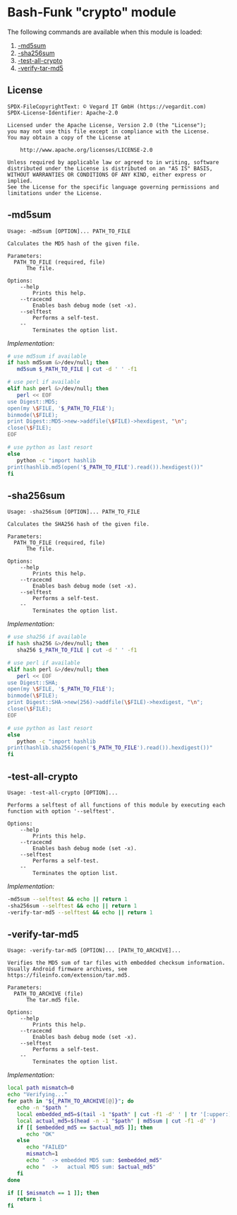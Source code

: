 # Bash-Funk "crypto" module

[//]: # (THIS FILE IS GENERATED BY BASH-FUNK GENERATOR)

The following commands are available when this module is loaded:

1. [-md5sum](#-md5sum)
1. [-sha256sum](#-sha256sum)
1. [-test-all-crypto](#-test-all-crypto)
1. [-verify-tar-md5](#-verify-tar-md5)


## <a name="license"></a>License

```
SPDX-FileCopyrightText: © Vegard IT GmbH (https://vegardit.com)
SPDX-License-Identifier: Apache-2.0

Licensed under the Apache License, Version 2.0 (the "License");
you may not use this file except in compliance with the License.
You may obtain a copy of the License at

    http://www.apache.org/licenses/LICENSE-2.0

Unless required by applicable law or agreed to in writing, software
distributed under the License is distributed on an "AS IS" BASIS,
WITHOUT WARRANTIES OR CONDITIONS OF ANY KIND, either express or implied.
See the License for the specific language governing permissions and
limitations under the License.
```


## <a name="-md5sum"></a>-md5sum

```
Usage: -md5sum [OPTION]... PATH_TO_FILE

Calculates the MD5 hash of the given file.

Parameters:
  PATH_TO_FILE (required, file)
      The file.

Options:
    --help
        Prints this help.
    --tracecmd
        Enables bash debug mode (set -x).
    --selftest
        Performs a self-test.
    --
        Terminates the option list.
```

*Implementation:*
```bash
# use md5sum if available
if hash md5sum &>/dev/null; then
   md5sum $_PATH_TO_FILE | cut -d ' ' -f1

# use perl if available
elif hash perl &>/dev/null; then
   perl << EOF
use Digest::MD5;
open(my \$FILE, '$_PATH_TO_FILE');
binmode(\$FILE);
print Digest::MD5->new->addfile(\$FILE)->hexdigest, "\n";
close(\$FILE);
EOF

# use python as last resort
else
   python -c "import hashlib
print(hashlib.md5(open('$_PATH_TO_FILE').read()).hexdigest())"
fi
```


## <a name="-sha256sum"></a>-sha256sum

```
Usage: -sha256sum [OPTION]... PATH_TO_FILE

Calculates the SHA256 hash of the given file.

Parameters:
  PATH_TO_FILE (required, file)
      The file.

Options:
    --help
        Prints this help.
    --tracecmd
        Enables bash debug mode (set -x).
    --selftest
        Performs a self-test.
    --
        Terminates the option list.
```

*Implementation:*
```bash
# use sha256 if available
if hash sha256 &>/dev/null; then
   sha256 $_PATH_TO_FILE | cut -d ' ' -f1

# use perl if available
elif hash perl &>/dev/null; then
   perl << EOF
use Digest::SHA;
open(my \$FILE, '$_PATH_TO_FILE');
binmode(\$FILE);
print Digest::SHA->new(256)->addfile(\$FILE)->hexdigest, "\n";
close(\$FILE);
EOF

# use python as last resort
else
   python -c "import hashlib
print(hashlib.sha256(open('$_PATH_TO_FILE').read()).hexdigest())"
fi
```


## <a name="-test-all-crypto"></a>-test-all-crypto

```
Usage: -test-all-crypto [OPTION]...

Performs a selftest of all functions of this module by executing each function with option '--selftest'.

Options:
    --help
        Prints this help.
    --tracecmd
        Enables bash debug mode (set -x).
    --selftest
        Performs a self-test.
    --
        Terminates the option list.
```

*Implementation:*
```bash
-md5sum --selftest && echo || return 1
-sha256sum --selftest && echo || return 1
-verify-tar-md5 --selftest && echo || return 1
```


## <a name="-verify-tar-md5"></a>-verify-tar-md5

```
Usage: -verify-tar-md5 [OPTION]... [PATH_TO_ARCHIVE]...

Verifies the MD5 sum of tar files with embedded checksum information. Usually Android firmware archives, see https://fileinfo.com/extension/tar.md5.

Parameters:
  PATH_TO_ARCHIVE (file)
      The tar.md5 file.

Options:
    --help
        Prints this help.
    --tracecmd
        Enables bash debug mode (set -x).
    --selftest
        Performs a self-test.
    --
        Terminates the option list.
```

*Implementation:*
```bash
local path mismatch=0
echo "Verifying..."
for path in "${_PATH_TO_ARCHIVE[@]}"; do
   echo -n "$path "
   local embedded_md5=$(tail -1 "$path" | cut -f1 -d' ' | tr '[:upper:]' '[:lower:]')
   local actual_md5=$(head -n -1 "$path" | md5sum | cut -f1 -d' ')
   if [[ $embedded_md5 == $actual_md5 ]]; then
      echo "OK"
   else
      echo "FAILED"
      mismatch=1
      echo "  -> embedded MD5 sum: $embedded_md5"
      echo "  ->   actual MD5 sum: $actual_md5"
   fi
done

if [[ $mismatch == 1 ]]; then
   return 1
fi
```
